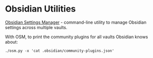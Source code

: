 # Obsidian Utilities

[Obsidian Settings Manager](https://github.com/peterkaminski/obsidian-settings-manager) - command-line utility  to manage Obsidian settings across multiple vaults.

With OSM, to print the community plugins for all vaults Obsidian knows about:

```shell
./osm.py -x 'cat .obsidian/community-plugins.json'
```

